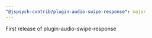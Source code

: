 ```yaml
---
"@jspsych-contrib/plugin-audio-swipe-response": major
---
```


First release of plugin-audio-swipe-response

